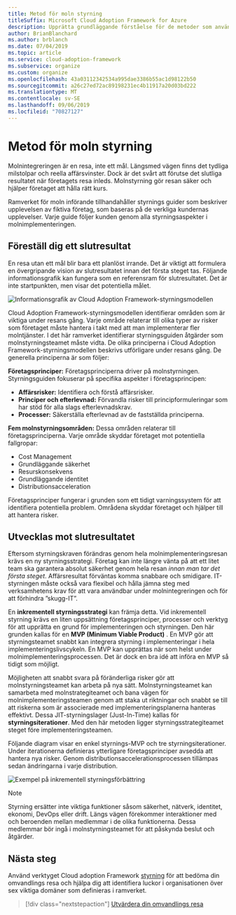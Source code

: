 ```yaml
---
title: Metod för moln styrning
titleSuffix: Microsoft Cloud Adoption Framework for Azure
description: Upprätta grundläggande förståelse för de metoder som används för molnstyrning i Cloud Adoption Framework.
author: BrianBlanchard
ms.author: brblanch
ms.date: 07/04/2019
ms.topic: article
ms.service: cloud-adoption-framework
ms.subservice: organize
ms.custom: organize
ms.openlocfilehash: 43a03112342534a995dae3386b55ac1d98122b50
ms.sourcegitcommit: a26c27ed72ac89198231ec4b11917a20d03bd222
ms.translationtype: MT
ms.contentlocale: sv-SE
ms.lasthandoff: 09/06/2019
ms.locfileid: "70827127"
---
```

# <a name="cloud-governance-methodology"></a>Metod för moln styrning

Molnintegreringen är en resa, inte ett mål. Längsmed vägen finns det tydliga milstolpar och reella affärsvinster. Dock är det svårt att förutse det slutliga resultatet när företagets resa inleds. Molnstyrning gör resan säker och hjälper företaget att hålla rätt kurs.

Ramverket för moln införande tillhandahåller styrnings guider som beskriver upplevelsen av fiktiva företag, som baseras på de verkliga kundernas upplevelser. Varje guide följer kunden genom alla styrningsaspekter i molnimplementeringen.

## <a name="envision-an-end-state"></a>Föreställ dig ett slutresultat

En resa utan ett mål blir bara ett planlöst irrande. Det är viktigt att formulera en övergripande vision av slutresultatet innan det första steget tas. Följande informationsgrafik kan fungera som en referensram för slutresultatet. Det är inte startpunkten, men visar det potentiella målet.

![Informationsgrafik av Cloud Adoption Framework-styrningsmodellen](../_images/operational-transformation-govern-highres.png)

Cloud Adoption Framework-styrningsmodellen identifierar områden som är viktiga under resans gång. Varje område relaterar till olika typer av risker som företaget måste hantera i takt med att man implementerar fler molntjänster. I det här ramverket identifierar styrningsguiden åtgärder som molnstyrningsteamet måste vidta. De olika principerna i Cloud Adoption Framework-styrningsmodellen beskrivs utförligare under resans gång. De generella principerna är som följer:

**Företagsprinciper:** Företagsprinciperna driver på molnstyrningen. Styrningsguiden fokuserar på specifika aspekter i företagsprincipen:

- **Affärsrisker:** Identifiera och förstå affärsrisker.
- **Principer och efterlevnad:** Förvandla risker till principformuleringar som har stöd för alla slags efterlevnadskrav.
- **Processer:** Säkerställa efterlevnad av de fastställda principerna.

**Fem molnstyrningsområden:** Dessa områden relaterar till företagsprinciperna. Varje område skyddar företaget mot potentiella fallgropar:

- Cost Management
- Grundläggande säkerhet
- Resurskonsekvens
- Grundläggande identitet
- Distributionsacceleration

Företagsprinciper fungerar i grunden som ett tidigt varningssystem för att identifiera potentiella problem. Områdena skyddar företaget och hjälper till att hantera risker.

## <a name="grow-to-the-end-state"></a>Utvecklas mot slutresultatet

Eftersom styrningskraven förändras genom hela molnimplementeringsresan krävs en ny styrningsstrategi. Företag kan inte längre vänta på att ett litet team ska garantera absolut säkerhet genom hela resan *innan man tar det första steget*. Affärsresultat förväntas komma snabbare och smidigare. IT-styrningen måste också vara flexibel och hålla jämna steg med verksamhetens krav för att vara användbar under molnintegreringen och för att förhindra ”skugg-IT”.

En **inkrementell styrningsstrategi** kan främja detta. Vid inkrementell styrning krävs en liten uppsättning företagsprinciper, processer och verktyg för att upprätta en grund för implementeringen och styrningen. Den här grunden kallas för en **MVP (Minimum Viable Product)** . En MVP gör att styrningsteamet snabbt kan integrera styrning i implementeringar i hela implementeringslivscykeln. En MVP kan upprättas när som helst under molnimplementeringsprocessen. Det är dock en bra idé att införa en MVP så tidigt som möjligt.

Möjligheten att snabbt svara på föränderliga risker gör att molnstyrningsteamet kan arbeta på nya sätt. Molnstyrningsteamet kan samarbeta med molnstrategiteamet och bana vägen för molnimplementeringsteamen genom att staka ut riktningar och snabbt se till att riskerna som är associerade med implementeringsplanerna hanteras effektivt. Dessa JIT-styrningslager (Just-In-Time) kallas för **styrningsiterationer**. Med den här metoden ligger styrningsstrategiteamet steget före implementeringsteamen.

Följande diagram visar en enkel styrnings-MVP och tre styrningsiterationer. Under iterationerna definieras ytterligare företagsprinciper avsedda att hantera nya risker. Genom distributionsaccelerationsprocessen tillämpas sedan ändringarna i varje distribution.

![Exempel på inkrementell styrningsförbättring](../_images/governance/incremental-governance-example.png)

> [!NOTE]
> Styrning ersätter inte viktiga funktioner såsom säkerhet, nätverk, identitet, ekonomi, DevOps eller drift. Längs vägen förekommer interaktioner med och beroenden mellan medlemmar i de olika funktionerna. Dessa medlemmar bör ingå i molnstyrningsteamet för att påskynda beslut och åtgärder.

## <a name="next-steps"></a>Nästa steg

Använd verktyget Cloud adoption Framework [styrning](https://cafbaseline.com) för att bedöma din omvandlings resa och hjälpa dig att identifiera luckor i organisationen över sex viktiga domäner som definieras i ramverket.

> [!div class="nextstepaction"]
> [Utvärdera din omvandlings resa](./benchmark.md)
